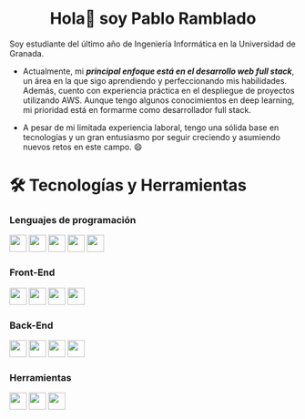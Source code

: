 <h1 align="center">Hola👋 soy Pablo Ramblado</h1>

Soy estudiante del último año de Ingeniería Informática en la Universidad de Granada.  

- Actualmente, mi ***principal enfoque está en el desarrollo web full stack***, un área en la que sigo aprendiendo y perfeccionando mis habilidades. Además, cuento con experiencia práctica en el despliegue de proyectos utilizando AWS. Aunque tengo algunos conocimientos en deep learning, mi prioridad está en formarme como desarrollador full stack.  

- A pesar de mi limitada experiencia laboral, tengo una sólida base en tecnologías y un gran entusiasmo por seguir creciendo y asumiendo nuevos retos en este campo. 😄

# 🛠️ Tecnologías y Herramientas
<h3>Lenguajes de programación</h3>
<p>
  <img src="https://img.shields.io/badge/JavaScript-F7DF1E?logo=javascript&logoColor=000" height="30" width="auto">
  <img src="https://img.shields.io/badge/Java-%23ED8B00.svg?logo=openjdk&logoColor=white" height="30" width="auto">
  <img src="https://img.shields.io/badge/Python-3776AB?logo=python&logoColor=fff" height="30" width="auto">
  <img src="https://img.shields.io/badge/php-%23777BB4.svg?&logo=php&logoColor=white" height="30" width="auto">
  <img src="https://img.shields.io/badge/C++-%2300599C.svg?logo=c%2B%2B&logoColor=white" height="30" width="auto">
</p>

<h3>Front-End</h3>
<p>
    <img src="https://img.shields.io/badge/HTML-%23E34F26.svg?logo=html5&logoColor=white" height="30" width="auto">
    <img src="https://img.shields.io/badge/CSS-1572B6?logo=css3&logoColor=fff" height="30" width="auto">
    <img src="https://img.shields.io/badge/React-%2320232a.svg?logo=react&logoColor=%2361DAFB)" height="30" width="auto">
    <img src="https://img.shields.io/badge/Tailwind%20CSS-%2338B2AC.svg?logo=tailwind-css&logoColor=white" height="30" width="auto">
</p>

<h3>Back-End</h3>
<p>
    <img src="https://img.shields.io/badge/Spring%20Boot-6DB33F?logo=springboot&logoColor=fff" height="30" width="auto">
    <img src="https://img.shields.io/badge/MySQL-4479A1?logo=mysql&logoColor=fff" height="30" width="auto">
    <img src="https://img.shields.io/badge/SQLite-%2307405e.svg?logo=sqlite&logoColor=white" height="30" width="auto">
    <img src="https://img.shields.io/badge/MongoDB-%234ea94b.svg?logo=mongodb&logoColor=white" height="30" width="auto">
</p>


<h3>Herramientas</h3>
<p>
  <img src="https://img.shields.io/badge/Git-F05032?logo=git&logoColor=fff" height="30" width="auto">
  <img src="https://img.shields.io/badge/GitHub-%23121011.svg?logo=github&logoColor=white" height="30" width="auto">
  <img src="https://img.shields.io/badge/Linux-FCC624?logo=linux&logoColor=black" height="30" width="auto">
</p>
<!--
**pablorc-lab/pablorc-lab** is a ✨ _special_ ✨ repository because its `README.md` (this file) appears on your GitHub profile.

Here are some ideas to get you started:

- 🔭 I’m currently working on ...
- 🌱 I’m currently learning ...
- 👯 I’m looking to collaborate on ...
- 🤔 I’m looking for help with ...
- 💬 Ask me about ...
- 📫 How to reach me: ...
- 😄 Pronouns: ...
- ⚡ Fun fact: ...
-->
